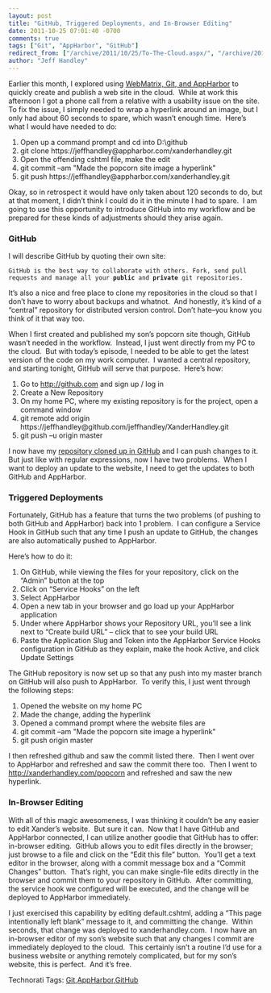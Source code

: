 ```yaml
---
layout: post
title: "GitHub, Triggered Deployments, and In-Browser Editing"
date: 2011-10-25 07:01:40 -0700
comments: true
tags: ["Git", "AppHarbor", "GitHub"]
redirect_from: ["/archive/2011/10/25/To-The-Cloud.aspx/", "/archive/2011/10/25/to-the-cloud.aspx"]
author: "Jeff Handley"
---
```

<!-- more -->
<p>Earlier this month, I explored using <a href="http://jeffhandley.com/archive/2011/10/08/WebMatrix-Git-AppHarbor.aspx" target="_blank">WebMatrix, Git, and AppHarbor</a> to quickly create and publish a web site in the cloud.  While at work this afternoon I got a phone call from a relative with a usability issue on the site.  To fix the issue, I simply needed to wrap a hyperlink around an image, but I only had about 60 seconds to spare, which wasn’t enough time.  Here’s what I would have needed to do:</p>  <ol>   <li>Open up a command prompt and cd into D:\github </li>  <li>git clone https://jeffhandley@appharbor.com/xanderhandley.git </li>  <li>Open the offending cshtml file, make the edit </li>  <li>git commit –am "Made the popcorn site image a hyperlink" </li>  <li>git push https://jeffhandley@appharbor.com/xanderhandley.git </li> </ol>  <p>Okay, so in retrospect it would have only taken about 120 seconds to do, but at that moment, I didn’t think I could do it in the minute I had to spare.  I am going to use this opportunity to introduce GitHub into my workflow and be prepared for these kinds of adjustments should they arise again.</p>  <h3>GitHub</h3>  <p>I will describe GitHub by quoting their own site:</p>  <p><code>GitHub is the best way to collaborate with others. Fork, send pull requests and manage all your <strong>public</strong> and <strong>private</strong> git repositories.</code></p>  <p>It’s also a nice and free place to clone my repositories in the cloud so that I don’t have to worry about backups and whatnot.  And honestly, it’s kind of a “central” repository for distributed version control. Don’t hate–you know you think of it that way too.</p>  <p>When I first created and published my son’s popcorn site though, GitHub wasn’t needed in the workflow.  Instead, I just went directly from my PC to the cloud.  But with today’s episode, I needed to be able to get the latest version of the code on my work computer.  I wanted a central repository, and starting tonight, GitHub will serve that purpose.  Here’s how:</p>  <ol>   <li>Go to <a href="http://github.com">http://github.com</a> and sign up / log in </li>  <li>Create a New Repository </li>  <li>On my home PC, where my existing repository is for the project, open a command window </li>  <li>git remote add origin https://jeffhandley@github.com/jeffhandley/XanderHandley.git </li>  <li>git push –u origin master </li> </ol>  <p>I now have my <a href="https://github.com/jeffhandley/XanderHandley" target="_blank">repository cloned up in GitHub</a> and I can push changes to it.  But just like with regular expressions, now I have two problems.  When I want to deploy an update to the website, I need to get the updates to both GitHub and AppHarbor.</p>  <h3>Triggered Deployments</h3>  <p>Fortunately, GitHub has a feature that turns the two problems (of pushing to both GitHub and AppHarbor) back into 1 problem.  I can configure a Service Hook in GitHub such that any time I push an update to GitHub, the changes are also automatically pushed to AppHarbor.</p>  <p>Here’s how to do it:</p>  <ol>   <li>On GitHub, while viewing the files for your repository, click on the “Admin” button at the top </li>  <li>Click on “Service Hooks” on the left </li>  <li>Select AppHarbor </li>  <li>Open a new tab in your browser and go load up your AppHarbor application </li>  <li>Under where AppHarbor shows your Repository URL, you’ll see a link next to “Create build URL” – click that to see your build URL </li>  <li>Paste the Application Slug and Token into the AppHarbor Service Hooks configuration in GitHub as they explain, make the hook Active, and click Update Settings </li> </ol>  <p>The GitHub repository is now set up so that any push into my master branch on GitHub will also push to AppHarbor.  To verify this, I just went through the following steps:</p>  <ol>   <li>Opened the website on my home PC </li>  <li>Made the change, adding the hyperlink </li>  <li>Opened a command prompt where the website files are </li>  <li>git commit –am "Made the popcorn site image a hyperlink" </li>  <li>git push origin master </li> </ol>  <p>I then refreshed github and saw the commit listed there.  Then I went over to AppHarbor and refreshed and saw the commit there too.  Then I went to <a href="http://xanderhandley.com/popcorn">http://xanderhandley.com/popcorn</a> and refreshed and saw the new hyperlink.</p>  <h3>In-Browser Editing</h3>  <p>With all of this magic awesomeness, I was thinking it couldn’t be any easier to edit Xander’s website.  But sure it can.  Now that I have GitHub and AppHarbor connected, I can utilize another goodie that GitHub has to offer: in-browser editing.  GitHub allows you to edit files directly in the browser; just browse to a file and click on the “Edit this file” button.  You’ll get a text editor in the browser, along with a commit message box and a “Commit Changes” button.  That’s right, you can make single-file edits directly in the browser and commit them to your repository in GitHub.  After committing, the service hook we configured will be executed, and the change will be deployed to AppHarbor immediately.</p>  <p>I just exercised this capability by editing default.cshtml, adding a “This page intentionally left blank” message to it, and committing the change.  Within seconds, that change was deployed to xanderhandley.com.  I now have an in-browser editor of my son’s website such that any changes I commit are immediately deployed to the cloud.  This certainly isn’t a routine I’d use for a business website or anything remotely complicated, but for my son’s website, this is perfect.  And it’s free.</p>  <div style="padding-bottom: 0px; margin: 0px; padding-left: 0px; padding-right: 0px; display: inline; float: none; padding-top: 0px" id="scid:0767317B-992E-4b12-91E0-4F059A8CECA8:56d316fe-f345-4af7-8775-dfa5caea0bfe" class="wlWriterEditableSmartContent">Technorati Tags: <a href="http://technorati.com/tags/Git" rel="tag">Git</a>,<a href="http://technorati.com/tags/AppHarbor" rel="tag">AppHarbor</a>,<a href="http://technorati.com/tags/GitHub" rel="tag">GitHub</a></div>

